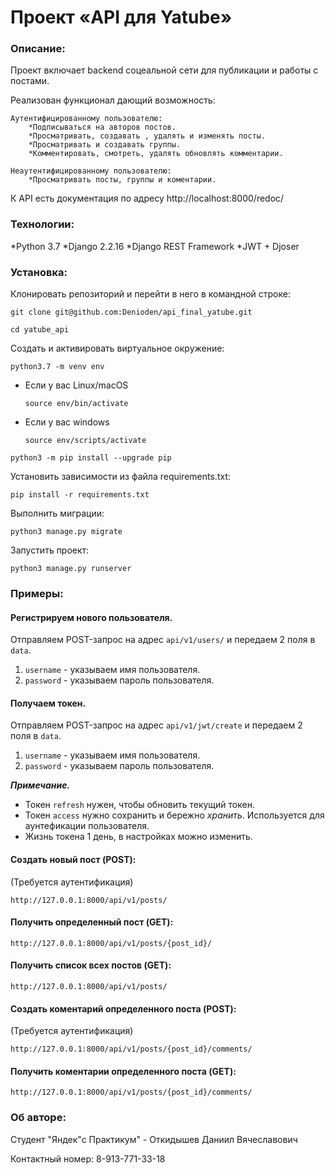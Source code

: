 # Проект «API для Yatube»

### Описание:
Проект включает backend соцеальной сети для публикации и работы с постами.

Реализован функционал дающий возможность:

    Аутентифицированному пользователю:
        *Подписываться на авторов постов.
        *Просматривать, создавать , удалять и изменять посты.
        *Просматривать и создавать группы.
        *Комментировать, смотреть, удалять обновлять комментарии.

    Неаутентифицированному пользователю:
        *Просматривать посты, группы и коментарии.

К API есть документация по адресу http://localhost:8000/redoc/

### Технологии:

*Python 3.7
*Django 2.2.16
*Django REST Framework
*JWT + Djoser

### Установка:

Клонировать репозиторий и перейти в него в командной строке:

```
git clone git@github.com:Denioden/api_final_yatube.git
```

```
cd yatube_api
```

Cоздать и активировать виртуальное окружение:

```
python3.7 -m venv env
```

* Если у вас Linux/macOS

    ```
    source env/bin/activate
    ```

* Если у вас windows

    ```
    source env/scripts/activate
    ```

```
python3 -m pip install --upgrade pip
```

Установить зависимости из файла requirements.txt:

```
pip install -r requirements.txt
```

Выполнить миграции:

```
python3 manage.py migrate
```

Запустить проект:

```
python3 manage.py runserver
```

### Примеры:   

#### Регистрируем нового пользователя.

Отправляем POST-запрос на адрес ```api/v1/users/``` и передаем 2 поля в `data`. 
1. `username` - указываем имя пользователя.
2. `password` - указываем пароль пользователя.

#### Получаем токен.

Отправляем POST-запрос на адрес ```api/v1/jwt/create``` и передаем 2 поля в `data`. 
1. `username` - указываем имя пользователя.
2. `password` - указываем пароль пользователя.

___Примечание.___ 
* Токен `refresh` нужен, чтобы обновить текущий токен. 
* Токен `access` нужно сохранить и бережно *хранить*. Используется для аунтефикации пользователя.
* Жизнь токена 1 день, в настройках можно изменить.

#### Создать новый пост (POST):

(Требуется аутентификация)
```
http://127.0.0.1:8000/api/v1/posts/

```
#### Получить определенный пост (GET):
```
http://127.0.0.1:8000/api/v1/posts/{post_id}/
```

#### Получить список всех постов (GET):
```
http://127.0.0.1:8000/api/v1/posts/
```

#### Создать коментарий определенного поста (POST):
(Требуется аутентификация)
```
http://127.0.0.1:8000/api/v1/posts/{post_id}/comments/
```

#### Получить коментарии определенного поста (GET):
```
http://127.0.0.1:8000/api/v1/posts/{post_id}/comments/
```

### Об авторе:

Студент "Яндек"с Практикум" - Откидышев Даниил Вячеславович

Контактный номер: 8-913-771-33-18
